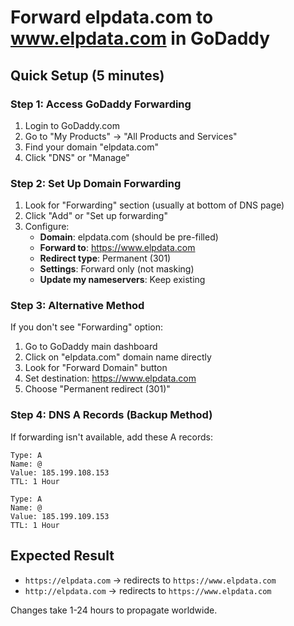 # Forward elpdata.com to www.elpdata.com in GoDaddy

## Quick Setup (5 minutes)

### Step 1: Access GoDaddy Forwarding
1. Login to GoDaddy.com
2. Go to "My Products" → "All Products and Services"
3. Find your domain "elpdata.com" 
4. Click "DNS" or "Manage"

### Step 2: Set Up Domain Forwarding
1. Look for "Forwarding" section (usually at bottom of DNS page)
2. Click "Add" or "Set up forwarding"
3. Configure:
   - **Domain**: elpdata.com (should be pre-filled)
   - **Forward to**: https://www.elpdata.com
   - **Redirect type**: Permanent (301)
   - **Settings**: Forward only (not masking)
   - **Update my nameservers**: Keep existing

### Step 3: Alternative Method
If you don't see "Forwarding" option:
1. Go to GoDaddy main dashboard
2. Click on "elpdata.com" domain name directly
3. Look for "Forward Domain" button
4. Set destination: https://www.elpdata.com
5. Choose "Permanent redirect (301)"

### Step 4: DNS A Records (Backup Method)
If forwarding isn't available, add these A records:
```
Type: A
Name: @
Value: 185.199.108.153
TTL: 1 Hour

Type: A
Name: @  
Value: 185.199.109.153
TTL: 1 Hour
```

## Expected Result
- `https://elpdata.com` → redirects to `https://www.elpdata.com`
- `http://elpdata.com` → redirects to `https://www.elpdata.com`

Changes take 1-24 hours to propagate worldwide.